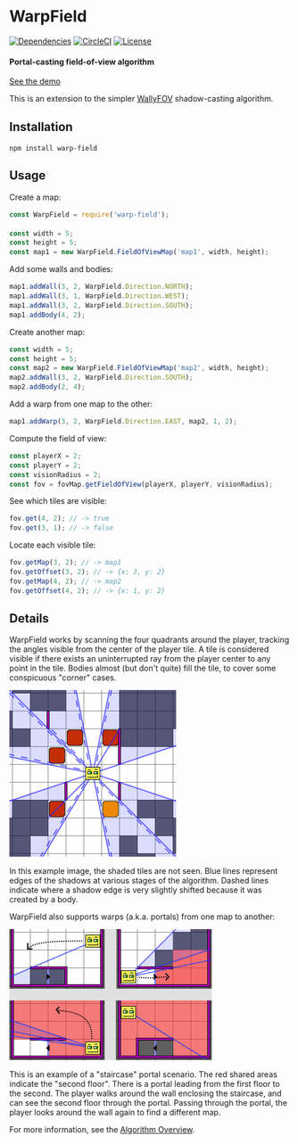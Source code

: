 # WarpField

[![Dependencies](https://david-dm.org/sbj42/warp-field.svg)](https://david-dm.org/sbj42/warp-field)
[![CircleCI](https://img.shields.io/circleci/project/github/sbj42/warp-field.svg)](https://circleci.com/gh/sbj42/warp-field)
[![License](https://img.shields.io/github/license/sbj42/warp-field.svg)](https://github.com/sbj42/warp-field)

#### Portal-casting field-of-view algorithm

[See the demo](https://sbj42.github.io/projects/warp-field-demo/www/)

This is an extension to the simpler [WallyFOV](https://github.com/sbj42/warp-field) shadow-casting algorithm.

## Installation

~~~
npm install warp-field
~~~

## Usage

Create a map:
```js
const WarpField = require('warp-field');

const width = 5;
const height = 5;
const map1 = new WarpField.FieldOfViewMap('map1', width, height);
```

Add some walls and bodies:
```js
map1.addWall(3, 2, WarpField.Direction.NORTH);
map1.addWall(3, 1, WarpField.Direction.WEST);
map1.addWall(3, 2, WarpField.Direction.SOUTH);
map1.addBody(4, 2);
```

Create another map:
```js
const width = 5;
const height = 5;
const map2 = new WarpField.FieldOfViewMap('map2', width, height);
map2.addWall(3, 2, WarpField.Direction.SOUTH);
map2.addBody(2, 4);
```

Add a warp from one map to the other:
```js
map1.addWarp(3, 2, WarpField.Direction.EAST, map2, 1, 2);
```

Compute the field of view:
```js
const playerX = 2;
const playerY = 2;
const visionRadius = 2;
const fov = fovMap.getFieldOfView(playerX, playerY, visionRadius);
```

See which tiles are visible:
```js
fov.get(4, 2); // -> true
fov.get(3, 1); // -> false
```

Locate each visible tile:
```js
fov.getMap(3, 2); // -> map1
fov.getOffset(3, 2); // -> {x: 3, y: 2}
fov.getMap(4, 2); // -> map2
fov.getOffset(4, 2); // -> {x: 1, y: 2}
```

## Details

WarpField works by scanning the four quadrants around the player, tracking the angles visible from the center of the player tile.  A tile is considered visible if there exists an uninterrupted ray from the player center to any point in the tile.  Bodies almost (but don't quite) fill the tile, to cover some conspicuous "corner" cases.

![Example Image](https://raw.githubusercontent.com/sbj42/warp-field/master/doc/fov-example4.png)

In this example image, the shaded tiles are not seen.  Blue lines represent edges of the shadows at various stages of the algorithm.  Dashed lines indicate where a shadow edge is very slightly shifted because it was created by a body.

WarpField also supports warps (a.k.a. portals) from one map to another:

![Example Image](https://raw.githubusercontent.com/sbj42/warp-field/master/doc/fov-usage-example1.png)

This is an example of a "staircase" portal scenario.  The red shared areas indicate the "second floor".  There is a portal leading from the first floor to the second.  The player walks around the wall enclosing the staircase, and can see the second floor through the portal.  Passing through the portal, the player looks around the wall again to find a different map.

For more information, see the [Algorithm Overview](https://github.com/sbj42/warp-field/wiki/Algorithm-Overview).
